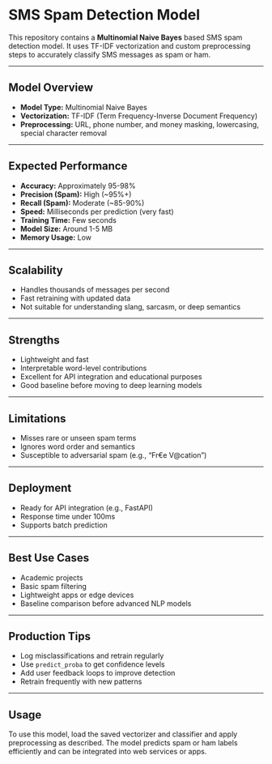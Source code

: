 # SMS Spam Detection Model

This repository contains a **Multinomial Naive Bayes** based SMS spam detection model. It uses TF-IDF vectorization and custom preprocessing steps to accurately classify SMS messages as spam or ham.

---

## Model Overview

- **Model Type:** Multinomial Naive Bayes  
- **Vectorization:** TF-IDF (Term Frequency-Inverse Document Frequency)  
- **Preprocessing:** URL, phone number, and money masking, lowercasing, special character removal  

---


## Expected Performance

- **Accuracy:** Approximately 95-98%  
- **Precision (Spam):** High (~95%+)  
- **Recall (Spam):** Moderate (~85-90%)  
- **Speed:** Milliseconds per prediction (very fast)  
- **Training Time:** Few seconds  
- **Model Size:** Around 1-5 MB  
- **Memory Usage:** Low  

---

## Scalability

- Handles thousands of messages per second  
- Fast retraining with updated data  
- Not suitable for understanding slang, sarcasm, or deep semantics  

---

## Strengths

- Lightweight and fast  
- Interpretable word-level contributions  
- Excellent for API integration and educational purposes  
- Good baseline before moving to deep learning models  

---

## Limitations

- Misses rare or unseen spam terms  
- Ignores word order and semantics  
- Susceptible to adversarial spam (e.g., “Fr€e V@cation”)  

---

## Deployment

- Ready for API integration (e.g., FastAPI)  
- Response time under 100ms  
- Supports batch prediction  

---

## Best Use Cases

- Academic projects  
- Basic spam filtering  
- Lightweight apps or edge devices  
- Baseline comparison before advanced NLP models  

---

## Production Tips

- Log misclassifications and retrain regularly  
- Use `predict_proba` to get confidence levels  
- Add user feedback loops to improve detection  
- Retrain frequently with new patterns  

---

## Usage

To use this model, load the saved vectorizer and classifier and apply preprocessing as described. The model predicts spam or ham labels efficiently and can be integrated into web services or apps.

